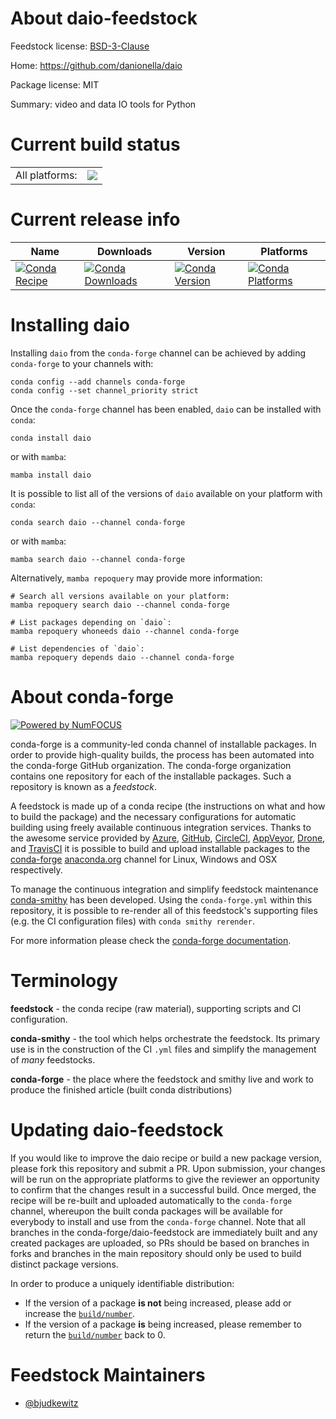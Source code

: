 About daio-feedstock
====================

Feedstock license: [BSD-3-Clause](https://github.com/conda-forge/daio-feedstock/blob/main/LICENSE.txt)

Home: https://github.com/danionella/daio

Package license: MIT

Summary: video and data IO tools for Python

Current build status
====================


<table><tr><td>All platforms:</td>
    <td>
      <a href="https://dev.azure.com/conda-forge/feedstock-builds/_build/latest?definitionId=24754&branchName=main">
        <img src="https://dev.azure.com/conda-forge/feedstock-builds/_apis/build/status/daio-feedstock?branchName=main">
      </a>
    </td>
  </tr>
</table>

Current release info
====================

| Name | Downloads | Version | Platforms |
| --- | --- | --- | --- |
| [![Conda Recipe](https://img.shields.io/badge/recipe-daio-green.svg)](https://anaconda.org/conda-forge/daio) | [![Conda Downloads](https://img.shields.io/conda/dn/conda-forge/daio.svg)](https://anaconda.org/conda-forge/daio) | [![Conda Version](https://img.shields.io/conda/vn/conda-forge/daio.svg)](https://anaconda.org/conda-forge/daio) | [![Conda Platforms](https://img.shields.io/conda/pn/conda-forge/daio.svg)](https://anaconda.org/conda-forge/daio) |

Installing daio
===============

Installing `daio` from the `conda-forge` channel can be achieved by adding `conda-forge` to your channels with:

```
conda config --add channels conda-forge
conda config --set channel_priority strict
```

Once the `conda-forge` channel has been enabled, `daio` can be installed with `conda`:

```
conda install daio
```

or with `mamba`:

```
mamba install daio
```

It is possible to list all of the versions of `daio` available on your platform with `conda`:

```
conda search daio --channel conda-forge
```

or with `mamba`:

```
mamba search daio --channel conda-forge
```

Alternatively, `mamba repoquery` may provide more information:

```
# Search all versions available on your platform:
mamba repoquery search daio --channel conda-forge

# List packages depending on `daio`:
mamba repoquery whoneeds daio --channel conda-forge

# List dependencies of `daio`:
mamba repoquery depends daio --channel conda-forge
```


About conda-forge
=================

[![Powered by
NumFOCUS](https://img.shields.io/badge/powered%20by-NumFOCUS-orange.svg?style=flat&colorA=E1523D&colorB=007D8A)](https://numfocus.org)

conda-forge is a community-led conda channel of installable packages.
In order to provide high-quality builds, the process has been automated into the
conda-forge GitHub organization. The conda-forge organization contains one repository
for each of the installable packages. Such a repository is known as a *feedstock*.

A feedstock is made up of a conda recipe (the instructions on what and how to build
the package) and the necessary configurations for automatic building using freely
available continuous integration services. Thanks to the awesome service provided by
[Azure](https://azure.microsoft.com/en-us/services/devops/), [GitHub](https://github.com/),
[CircleCI](https://circleci.com/), [AppVeyor](https://www.appveyor.com/),
[Drone](https://cloud.drone.io/welcome), and [TravisCI](https://travis-ci.com/)
it is possible to build and upload installable packages to the
[conda-forge](https://anaconda.org/conda-forge) [anaconda.org](https://anaconda.org/)
channel for Linux, Windows and OSX respectively.

To manage the continuous integration and simplify feedstock maintenance
[conda-smithy](https://github.com/conda-forge/conda-smithy) has been developed.
Using the ``conda-forge.yml`` within this repository, it is possible to re-render all of
this feedstock's supporting files (e.g. the CI configuration files) with ``conda smithy rerender``.

For more information please check the [conda-forge documentation](https://conda-forge.org/docs/).

Terminology
===========

**feedstock** - the conda recipe (raw material), supporting scripts and CI configuration.

**conda-smithy** - the tool which helps orchestrate the feedstock.
                   Its primary use is in the construction of the CI ``.yml`` files
                   and simplify the management of *many* feedstocks.

**conda-forge** - the place where the feedstock and smithy live and work to
                  produce the finished article (built conda distributions)


Updating daio-feedstock
=======================

If you would like to improve the daio recipe or build a new
package version, please fork this repository and submit a PR. Upon submission,
your changes will be run on the appropriate platforms to give the reviewer an
opportunity to confirm that the changes result in a successful build. Once
merged, the recipe will be re-built and uploaded automatically to the
`conda-forge` channel, whereupon the built conda packages will be available for
everybody to install and use from the `conda-forge` channel.
Note that all branches in the conda-forge/daio-feedstock are
immediately built and any created packages are uploaded, so PRs should be based
on branches in forks and branches in the main repository should only be used to
build distinct package versions.

In order to produce a uniquely identifiable distribution:
 * If the version of a package **is not** being increased, please add or increase
   the [``build/number``](https://docs.conda.io/projects/conda-build/en/latest/resources/define-metadata.html#build-number-and-string).
 * If the version of a package **is** being increased, please remember to return
   the [``build/number``](https://docs.conda.io/projects/conda-build/en/latest/resources/define-metadata.html#build-number-and-string)
   back to 0.

Feedstock Maintainers
=====================

* [@bjudkewitz](https://github.com/bjudkewitz/)

